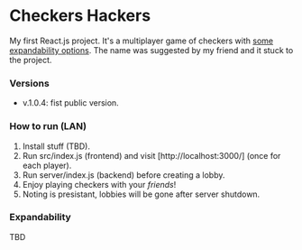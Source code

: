 # Checkers Hackers
My first React.js project. It's a multiplayer game of checkers with [some expandability options](#Expandability). The name was suggested by my friend and it stuck to the project.

### Versions
- v.1.0.4: fist public version. 

### How to run (LAN)
1. Install stuff (TBD).
2. Run src/index.js (frontend) and visit [http://localhost:3000/] (once for each player).
3. Run server/index.js (backend) before creating a lobby.
4. Enjoy playing checkers with your *friends*!
5. Noting is presistant, lobbies will be gone after server shutdown.

### Expandability
TBD
